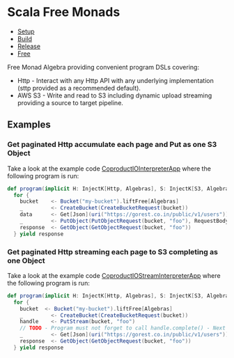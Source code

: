 # Scala Free Monads

- [Setup](docs/setup.md)
- [Build](docs/build.md)
- [Release](docs/release.md)
- [Free](docs/free.md)

Free Monad Algebra providing convenient program DSLs covering:

- Http - Interact with any Http API with any underlying implementation (sttp provided as a recommended default).
- AWS S3 - Write and read to S3 including dynamic upload streaming providing a source to target pipeline.

## Examples

### Get paginated Http accumulate each page and Put as one S3 Object

Take a look at the example code [CoproductIOInterpreterApp](src/it/scala/com/backwards/algebra/interpreter/CoproductIOInterpreterApp.scala) where the following program is run:

```scala
def program(implicit H: InjectK[Http, Algebras], S: InjectK[S3, Algebras]): Free[Algebras, ResponseInputStream[GetObjectResponse]] =
  for {
    bucket    <- Bucket("my-bucket").liftFree[Algebras]
    _         <- CreateBucket(CreateBucketRequest(bucket))
    data      <- Get[Json](uri("https://gorest.co.in/public/v1/users")).paginate
    _         <- PutObject(PutObjectRequest(bucket, "foo"), RequestBody.fromString(data.map(_.noSpaces).mkString("\n")))
    response  <- GetObject(GetObjectRequest(bucket, "foo"))
  } yield response
```

### Get paginated Http streaming each page to S3 completing as one Object

Take a look at the example code [CoproductIOStreamInterpreterApp](src/it/scala/com/backwards/algebra/interpreter/CoproductIOStreamInterpreterApp.scala) where the following program is run:

```scala
def program(implicit H: InjectK[Http, Algebras], S: InjectK[S3, Algebras]): Free[Algebras, ResponseInputStream[GetObjectResponse]] =
  for {
    bucket  <- Bucket("my-bucket").liftFree[Algebras]
    _         <- CreateBucket(CreateBucketRequest(bucket))
    handle    <- PutStream(bucket, "foo")
    // TODO - Program must not forget to call handle.complete() - Next code iteration will have some sort of Resource like Cats
    _         <- Get[Json](uri("https://gorest.co.in/public/v1/users")).paginate(handle).as(handle.complete())
    response  <- GetObject(GetObjectRequest(bucket, "foo"))
  } yield response
```